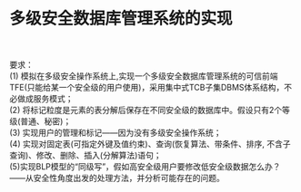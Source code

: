 # 多级安全数据库管理系统的实现<br/><br/>

要求：<br/>
(1) 模拟在多级安全操作系统上,实现一个多级安全数据库管理系统的可信前端TFE(只能给某一个安全级的用户使用)，采用集中式TCB子集DBMS体系结构，不必做成服务模式；<br/>
(2) 将标记粒度是元素的表分解后保存在不同安全级的数据库中。假设只有2个等级(普通、秘密)；<br/>
(3) 实现用户的管理和标记——因为没有多级安全操作系统；<br/>
(4) 实现对固定表(可指定外键及值约束)、查询(恢复算法、带条件、排序, 不含子查询)、修改、删除、插入(分解算法)语句；<br/>
(5)实现BLP模型的“同级写”，假如高安全级用户要修改低安全级数据怎么办？——从安全性角度出发的处理方法，并分析可能存在的问题。<br/>
